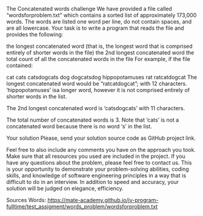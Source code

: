 The Concatenated words challenge
We have provided a file called “wordsforproblem.txt” which contains a sorted list of approximately 173,000 words. The words are listed one word per line, do not contain spaces, and are all lowercase. Your task is to write a program that reads the file and provides the following:

the longest concatenated word (that is, the longest word that is comprised entirely of shorter words in the file)
the 2nd longest concatenated word
the total count of all the concatenated words in the file
For example, if the file contained:

cat
cats
catsdogcats
dog
dogcatsdog
hippopotamuses
rat
ratcatdogcat
The longest concatenated word would be “ratcatdogcat”; with 12 characters. ‘hippopotamuses’ isa longer word, however it is not comprised entirely of shorter words in the list.

The 2nd longest concatenated word is ‘catsdogcats’ with 11 characters.

The total number of concatenated words is 3. Note that ‘cats’ is not a concatenated word because there is no word ‘s’ in the list.

Your solution
Please, send your solution source code as GitHub project link.

Feel free to also include any comments you have on the approach you took. Make sure that all resources you used are included in the project. If you have any questions about the problem, please feel free to contact us. This is your opportunity to demonstrate your problem-solving abilities, coding skills, and knowledge of software engineering principles in a way that is difficult to do in an interview. In addition to speed and accuracy, your solution will be judged on elegance, efficiency.

Sources
Words: https://mate-academy.github.io/jv-program-fulltime/test_assigment/words_problem/wordsforproblem.txt